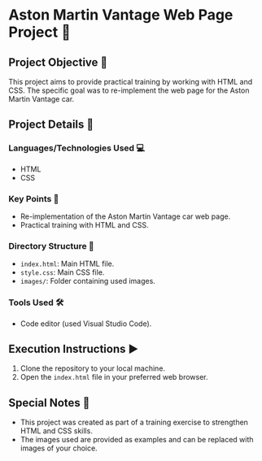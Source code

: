 # Aston Martin Vantage Web Page Project 🚗

## Project Objective 🎯
This project aims to provide practical training by working with HTML and CSS. The specific goal was to re-implement the web page for the Aston Martin Vantage car.

## Project Details 🚀

### Languages/Technologies Used 💻
- HTML
- CSS

### Key Points 🌟
- Re-implementation of the Aston Martin Vantage car web page.
- Practical training with HTML and CSS.

### Directory Structure 📂
- `index.html`: Main HTML file.
- `style.css`: Main CSS file.
- `images/`: Folder containing used images.

### Tools Used 🛠️
- Code editor (used Visual Studio Code).

## Execution Instructions ▶️
1. Clone the repository to your local machine.
2. Open the `index.html` file in your preferred web browser.

## Special Notes 📝
- This project was created as part of a training exercise to strengthen HTML and CSS skills.
- The images used are provided as examples and can be replaced with images of your choice.

